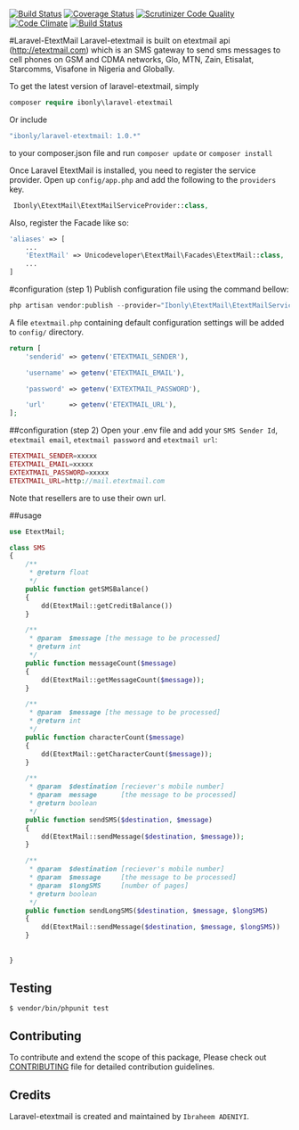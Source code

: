 [![Build Status](https://travis-ci.org/andela-iadeniyi/laravel-etextmail.svg?branch=master)](https://travis-ci.org/andela-iadeniyi/laravel-etextmail)
[![Coverage Status](https://coveralls.io/repos/github/andela-iadeniyi/laravel-etextmail/badge.svg)](https://coveralls.io/github/andela-iadeniyi/laravel-etextmail)
[![Scrutinizer Code Quality](https://scrutinizer-ci.com/g/andela-iadeniyi/laravel-etextmail/badges/quality-score.png?b=master)](https://scrutinizer-ci.com/g/andela-iadeniyi/laravel-etextmail/?branch=master)
[![Code Climate](https://codeclimate.com/github/andela-iadeniyi/laravel-etextmail/badges/gpa.svg)](https://codeclimate.com/github/andela-iadeniyi/laravel-etextmail)
[![Build Status](https://scrutinizer-ci.com/g/andela-iadeniyi/laravel-etextmail/badges/build.png?b=master)](https://scrutinizer-ci.com/g/andela-iadeniyi/laravel-etextmail/build-status/master)

#Laravel-EtextMail
Laravel-etextmail is built on etextmail api (http://etextmail.com) which is an SMS gateway to send sms messages to cell phones on GSM and CDMA networks, Glo, MTN, Zain, Etisalat, Starcomms, Visafone in Nigeria and Globally.

To get the latest version of laravel-etextmail, simply 

```php
composer require ibonly\laravel-etextmail
```
Or include 
```php
"ibonly/laravel-etextmail: 1.0.*"
```
to your composer.json file and run `composer update` or `composer install`

Once Laravel EtextMail is installed, you need to register the service provider. Open up `config/app.php` and add the following to the `providers` key.
```php
 Ibonly\EtextMail\EtextMailServiceProvider::class,
```

Also, register the Facade like so:

```php
'aliases' => [
    ...
    'EtextMail' => Unicodeveloper\EtextMail\Facades\EtextMail::class,
    ...
]
```

#configuration (step 1)
Publish configuration file using the command bellow:
```php
php artisan vendor:publish --provider="Ibonly\EtextMail\EtextMailServiceProvider"
```
A file `etextmail.php` containing default configuration settings will be added to `config/` directory.
```php
return [
	'senderid' => getenv('ETEXTMAIL_SENDER'),

    'username' => getenv('ETEXTMAIL_EMAIL'),

    'password' => getenv('EXTEXTMAIL_PASSWORD'),

    'url'	   => getenv('ETEXTMAIL_URL'),
];
```
##configuration (step 2)
Open your .env file and add your `SMS Sender Id`, `etextmail email`, `etextmail password` and `etextmail url`:
```php
ETEXTMAIL_SENDER=xxxxx
ETEXTMAIL_EMAIL=xxxxx
EXTEXTMAIL_PASSWORD=xxxxx
ETEXTMAIL_URL=http://mail.etextmail.com
```
Note that resellers are to use their own url.

##usage


```php
use EtextMail;

class SMS
{
	/**
	 * @return float
	 */
	public function getSMSBalance()
	{
		dd(EtextMail::getCreditBalance())
	}

	/**
	 * @param  $message [the message to be processed]
	 * @return int
	 */
	public function	messageCount($message)
	{
		dd(EtextMail::getMessageCount($message));
	}

	/**
	 * @param  $message [the message to be processed]
	 * @return int
	 */
	public function characterCount($message)
	{
		dd(EtextMail::getCharacterCount($message));
	}

	/**
	 * @param  $destination [reciever's mobile number]
	 * @param  message      [the message to be processed]
	 * @return boolean
	 */
	public function sendSMS($destination, $message)
	{
		dd(EtextMail::sendMessage($destination, $message));
	}

	/**
	 * @param  $destination [reciever's mobile number]
	 * @param  $message     [the message to be processed]
	 * @param  $longSMS     [number of pages]
	 * @return boolean
	 */
	public function sendLongSMS($destination, $message, $longSMS)
	{
		dd(EtextMail::sendMessage($destination, $message, $longSMS))
	}
	
	
}
```

## Testing

```
$ vendor/bin/phpunit test
```

## Contributing

To contribute and extend the scope of this package,
Please check out [CONTRIBUTING](CONTRIBUTING.md) file for detailed contribution guidelines.

## Credits

Laravel-etextmail is created and maintained by `Ibraheem ADENIYI`.
